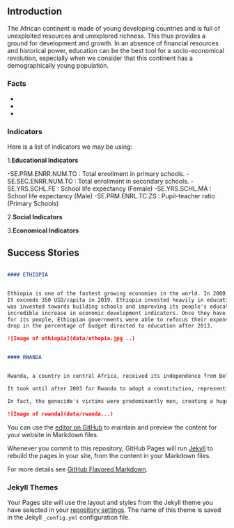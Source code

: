 ## Introduction

The African continent is made of young developing countries and is full of unexploited resources and unexplored richness. This thus provides a ground for development and growth. In an absence of financial resources and historical power, education can be the best tool for a socio-economical revolution, especially when we consider that this continent has a demographically young population.


### Facts

*
*
*

### Indicators

Here is a list of indicators we may be using:

1.**Educational Indicators**

-SE.PRM.ENRR.NUM.TO : Total enrollment in primary schools.
-SE.SEC.ENRR.NUM.TO : Total enrollment in secondary schools.
-SE.YRS.SCHL.FE     : School life expectancy (Female)
-SE.YRS.SCHL.MA     : School life expectancy (Male)
-SE.PRM.ENRL.TC.ZS  : Pupil-teacher ratio (Primary Schools)

2.**Social Indicators**


3.**Economical Indicators**


## Success Stories

```markdown

#### ETHIOPIA


Ethiopia is one of the fastest growing economies in the world. In 2000, its GDP per capita was less than 150 USD/capita. 
It exceeds 350 USD/capita in 2019. Ethiopia invested heavily in education in the last two decades; more than 30% of its budget in 2012
was invested towards building schools and improving its people's education levels. This endeavour was immediately followed by an 
incredible increase in economic development indicators. Once they have ensured a secure education system and enough access to education 
for its people, Ethiopian governments were able to refocus their expenses towards securing other objectives, which is explained by the 
drop in the percentage of budget directed to education after 2013.

![Image of ethiopia](data/ethopia.jpg ..)

```


```markdown

#### RWANDA


Rwanda, a country in central Africa, received its independence from Belgium in 1962. Since then, its history was troubled with internal conflicts between its different ethnic groups, mainly between the Hutu and the Tutsi. These tensions resulted in a civil war between 1990 and 1993 that took the lives of 60'000 people. A year later, in 1994, Rwandan leaders, mainly Hutu, commited one of the biggest human atrocities in the last decade of the 20th century; the Rwandan genocide. The UNO estimates that the lives of 800'000 Rwandans were taken by the ravages, majoritarily from the Tutsi.

It took until after 2003 for Rwanda to adopt a constitution, representing its people's will and reach political stability. Since then, Rwanda attained considerable levels of economical development (more than 6% yearly growth), which granted it the reputation of being Africa's Singapore. This due to certain major political reforms: facilitating the creation of new businesses and women.

In fact, the genocide's victims were predominantly men, creating a huge gap between the country's male and female population. In consequence, women gained a much more important role in the Rwandan society: they have better access to education and can take leadership positions and contribute better to the economy.

![Image of rwanda](data/rwanda...)

```











You can use the [editor on GitHub](https://github.com/GhaliAmir/EducationInAfrica.github.io/edit/master/README.md) to maintain and preview the content for your website in Markdown files.

Whenever you commit to this repository, GitHub Pages will run [Jekyll](https://jekyllrb.com/) to rebuild the pages in your site, from the content in your Markdown files.

For more details see [GitHub Flavored Markdown](https://guides.github.com/features/mastering-markdown/).

### Jekyll Themes

Your Pages site will use the layout and styles from the Jekyll theme you have selected in your [repository settings](https://github.com/GhaliAmir/EducationInAfrica.github.io/settings). The name of this theme is saved in the Jekyll `_config.yml` configuration file.
